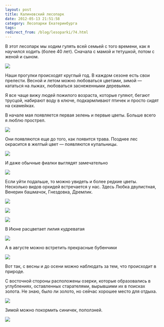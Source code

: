 ```yaml
---
layout: post
title: Калиновский лесопарк
date: 2012-05-13 21:51:58
category: Лесопарки Екатеринбурга
tags:
redirect_from: /blog/lesoparki/74.html
---
```

В этот лесопарк мы ходим гулять всей семьей с того времени, как я
научился ходить (более 40 лет). Сначала с мамой и тетушкой, потом с
женой и сыном.

![](http://fishingguru.ru/uploads/images/00/00/01/2012/05/13/144412.jpg)

Наши прогулки происходят круглый год. В каждом сезоне есть свои
прелести. Весной и летом можно любоваться цветами, зимой — кататься на
лыжах, любоваться заснеженными деревьями.

Я все чаще вижу людей пожилого возраста, которые гуляют, бегают трусцой,
набирают воду в ключе, подкармливают птичек и просто сидят на скамейках.

В начале мая появляется первая зелень и первые цветы. Больше всего я
люблю прострел.

![](http://fishingguru.ru/uploads/images/00/00/01/2012/05/13/916f6e.jpg)

Они появляются еще до того, как появится трава. Позднее лес окрасится в
желтый цвет — появляются купальницы.

![](http://fishingguru.ru/uploads/images/00/00/01/2012/05/19/bc9a3d.jpg)

И даже обычные фиалки выглядят замечательно

![](http://fishingguru.ru/uploads/images/00/00/01/2012/05/19/7eac14.jpg)

Если уйти подальше, то можно увидеть и более редкие цветы. Несколько
видов орхидей встречается у нас. Здесь Любка двулистная, Венерин
башмачок, Гнездовка, Дремлик.

![](http://fishingguru.ru/uploads/images/00/00/01/2012/05/19/a47523.jpg)

![](http://fishingguru.ru/uploads/images/00/00/01/2012/05/19/df9188.jpg)

![](http://fishingguru.ru/uploads/images/00/00/01/2012/05/19/ff5c03.jpg)

В Июне расцветает лилия кудреватая

![](http://fishingguru.ru/uploads/images/00/00/01/2012/05/19/54ff13.jpg)

А в августе можно встретить прекрасные бубенчики

![](http://fishingguru.ru/uploads/images/00/00/01/2012/05/19/809786.jpg)

Вот так, с весны и до осени можно наблюдать за тем, что происходит в
природе.

С восточной стороны расположены озерки, которые образовались в
углублениях, оставленных старателями, вырывшими их в поисках золота. Не
знаю, было ли золото, но сейчас хорошее место для отдыха.

![](http://fishingguru.ru/uploads/images/00/00/01/2012/05/14/2274cd.jpg)

Зимой можно покормить синичек, поползней.

![](http://fishingguru.ru/uploads/images/00/00/01/2012/05/19/9800c0.jpg)
